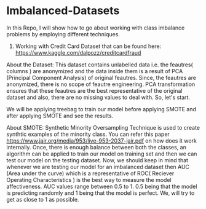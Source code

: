# Imbalanced-Datasets
In this Repo, I will show how to go about working with class imbalance problems by employing different techniques.
1. Working with Credit Card Dataset that can be found here: https://www.kaggle.com/dalpozz/creditcardfraud

About the Dataset: This dataset contains unlabelled data i.e. the feautres( columns ) are anonymized and the data inside them is a result of PCA (Principal Component Analysis) of original feautres. Since, the feautres are anonymized, there is no scope of feautre engineering. PCA transformation ensures that these feautres are the best representative of the original dataset and also, there are no missing values to deal with. So, let's start.

We will be applying treebag to train our model before applying SMOTE and after applying SMOTE and see the results.

About SMOTE: Synthetic Minority Oversampling Technique is used to create synthtic examples of the minority class. You can refer this paper https://www.jair.org/media/953/live-953-2037-jair.pdf on how does it work internally. Once, there is enough balance between both the classes, an algorithm can be applied to train our model on training set and then we can test our model on the testing dataset. Now, we should keep in mind that whenever we are testing our model for an imbalanced dataset then AUC (Area under the curve) which is a representative of ROC( Reciever Operating Characteristics ) is the best way to measure the model affectiveness. AUC values range between 0.5 to 1. 0.5 being that the model is predicting randomly and 1 being that the model is perfect. We, will try to get as close to 1 as possible.  


